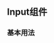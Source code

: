 <script setup>
   import demo1 from './demo1.vue'
   import preview from '@/components/preview.vue'
</script>

## Input组件

### 基本用法
<demo1 />
<preview compName="input" demoName="demo1"/>
